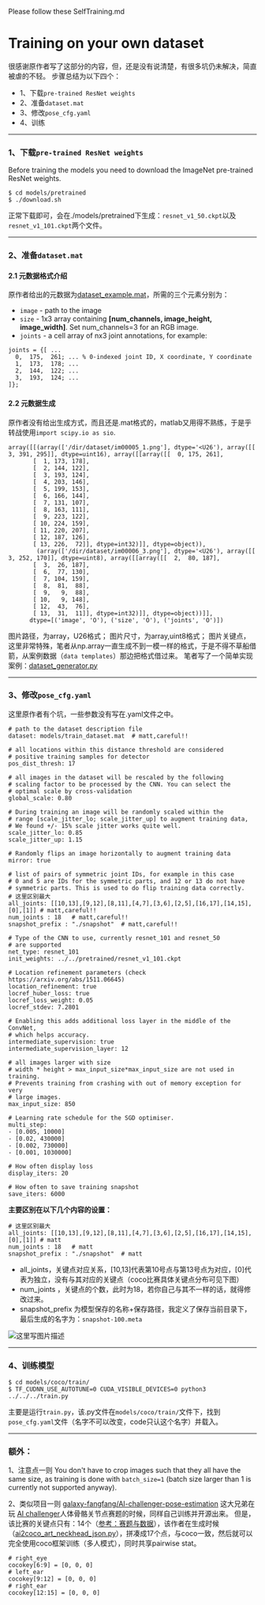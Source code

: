 Please follow these SelfTraining.md

# Training on your own dataset

很感谢原作者写了这部分的内容，但，还是没有说清楚，有很多坑仍未解决，简直被虐的不轻。
步骤总结为以下四个：

 - 1、下载`pre-trained ResNet weights`
 - 2、准备`dataset.mat`
 - 3、修改`pose_cfg.yaml`
 - 4、训练


----------


### 1、下载`pre-trained ResNet weights`
Before training the models you need to download the ImageNet pre-trained ResNet weights.

```
$ cd models/pretrained
$ ./download.sh
```
正常下载即可，会在./models/pretrained下生成：`resnet_v1_50.ckpt`以及`resnet_v1_101.ckpt`两个文件。


----------


### 2、准备`dataset.mat`
#### 2.1 元数据格式介绍
原作者给出的元数据为[dataset_example.mat](https://github.com/eldar/pose-tensorflow/blob/master/models/dataset_example.mat)，所需的三个元素分别为：

 - `image` - path to the image
 - `size` - 1x3 array containing **[num_channels, image_height, image_width]**. Set num_channels=3 for an RGB image.
 - `joints` - a cell array of nx3 joint annotations, for example:

```
joints = {[ ...
  0,  175,  261; ... % 0-indexed joint ID, X coordinate, Y coordinate
  1,  173,  178; ...
  2,  144,  122; ...
  3,  193,  124; ...
]};
```

#### 2.2 元数据生成
原作者没有给出生成方式，而且还是.mat格式的，matlab又用得不熟练，于是乎转战使用`import scipy.io as sio`.
```
array([[(array(['/dir/dataset/im00005_1.png'], dtype='<U26'), array([[  3, 391, 295]], dtype=uint16), array([[array([[  0, 175, 261],
       [  1, 173, 178],
       [  2, 144, 122],
       [  3, 193, 124],
       [  4, 203, 146],
       [  5, 199, 153],
       [  6, 166, 144],
       [  7, 131, 107],
       [  8, 163, 111],
       [  9, 223, 122],
       [ 10, 224, 159],
       [ 11, 220, 207],
       [ 12, 187, 126],
       [ 13, 226,  72]], dtype=int32)]], dtype=object)),
        (array(['/dir/dataset/im00006_3.png'], dtype='<U26'), array([[  3, 252, 170]], dtype=uint8), array([[array([[  2,  80, 187],
       [  3,  26, 187],
       [  6,  77, 130],
       [  7, 104, 159],
       [  8,  81,  88],
       [  9,   9,  88],
       [ 10,   9, 148],
       [ 12,  43,  76],
       [ 13,  31,  11]], dtype=int32)]], dtype=object))]],
      dtype=[('image', 'O'), ('size', 'O'), ('joints', 'O')])
```
图片路径，为array，U26格式；
图片尺寸，为array,uint8格式；
图片关键点，这里非常特殊，笔者从np.array一直生成不到一模一样的格式，于是不得不草船借箭，从案例数据（`data templates`）那边把格式借过来。
笔者写了一个简单实现案例：[dataset_generator.py](https://github.com/mattzheng/pose-tensorflow/blob/master/models/dataset_generator.py)


----------


### 3、修改`pose_cfg.yaml`
这里原作者有个坑，一些参数没有写在.yaml文件之中。

```
# path to the dataset description file
dataset: models/train_dataset.mat  # matt,careful!!

# all locations within this distance threshold are considered
# positive training samples for detector
pos_dist_thresh: 17 

# all images in the dataset will be rescaled by the following
# scaling factor to be processed by the CNN. You can select the
# optimal scale by cross-validation
global_scale: 0.80

# During training an image will be randomly scaled within the
# range [scale_jitter_lo; scale_jitter_up] to augment training data,
# We found +/- 15% scale jitter works quite well.
scale_jitter_lo: 0.85
scale_jitter_up: 1.15

# Randomly flips an image horizontally to augment training data
mirror: true

# list of pairs of symmetric joint IDs, for example in this case
# 0 and 5 are IDs for the symmetric parts, and 12 or 13 do not have
# symmetric parts. This is used to do flip training data correctly. 
# 这里区别最大
all_joints: [[10,13],[9,12],[8,11],[4,7],[3,6],[2,5],[16,17],[14,15],[0],[1]] # matt,careful!!
num_joints : 18   # matt,careful!!
snapshot_prefix : "./snapshot"  # matt,careful!!

# Type of the CNN to use, currently resnet_101 and resnet_50
# are supported
net_type: resnet_101
init_weights: ../../pretrained/resnet_v1_101.ckpt

# Location refinement parameters (check https://arxiv.org/abs/1511.06645)
location_refinement: true
locref_huber_loss: true
locref_loss_weight: 0.05
locref_stdev: 7.2801

# Enabling this adds additional loss layer in the middle of the ConvNet,
# which helps accuracy.
intermediate_supervision: true
intermediate_supervision_layer: 12

# all images larger with size
# width * height > max_input_size*max_input_size are not used in training.
# Prevents training from crashing with out of memory exception for very
# large images.
max_input_size: 850

# Learning rate schedule for the SGD optimiser. 
multi_step:
- [0.005, 10000]
- [0.02, 430000]
- [0.002, 730000]
- [0.001, 1030000]

# How often display loss
display_iters: 20

# How often to save training snapshot
save_iters: 6000
```

**主要区别在以下几个内容的设置：**

```
# 这里区别最大
all_joints: [[10,13],[9,12],[8,11],[4,7],[3,6],[2,5],[16,17],[14,15],[0],[1]] # matt
num_joints : 18   # matt
snapshot_prefix : "./snapshot"  # matt
```

 - all_joints，关键点对应关系，[10,13]代表第10号点与第13号点为对应，[0]代表为独立，没有与其对应的关键点（coco比赛具体关键点分布可见下图）
 - num_joints ，关键点的个数，此时为18，若你自己与其不一样的话，就得修改过来。
 - snapshot_prefix
   为模型保存的名称+保存路径，我定义了保存当前目录下，最后生成的名字为：`snapshot-100.meta`

![这里写图片描述](http://img.blog.csdn.net/20170908144238610?watermark/2/text/aHR0cDovL2Jsb2cuY3Nkbi5uZXQvaGFwcHlob3Jpemlvbg==/font/5a6L5L2T/fontsize/400/fill/I0JBQkFCMA==/dissolve/70/gravity/SouthEast)


----------


### 4、训练模型

```
$ cd models/coco/train/
$ TF_CUDNN_USE_AUTOTUNE=0 CUDA_VISIBLE_DEVICES=0 python3 ../../../train.py
```
主要是运行`train.py`，该.py文件在`models/coco/train/`文件下，找到`pose_cfg.yaml`文件（名字不可以改变，code只认这个名字）并载入。


----------


### 额外：
1、注意点一则
You don't have to crop images such that they all have the same size,
as training is done with `batch_size=1` (batch size larger than 1 is
currently not supported anyway).

2、类似项目一则
[galaxy-fangfang/AI-challenger-pose-estimation](https://github.com/galaxy-fangfang/AI-challenger-pose-estimation) 这大兄弟在玩 [AI challenger](https://challenger.ai/)人体骨骼关节点赛题的时候，同样自己训练并开源出来。
但是，该比赛的关键点只有：14个（[参考：赛题与数据](https://challenger.ai/competition/keypoint/subject)），该作者在生成时候（[ai2coco_art_neckhead_json.py](https://github.com/galaxy-fangfang/AI-challenger-pose-estimation/blob/master/ai2coco_art_neckhead_json.py)），拼凑成17个点，与coco一致，然后就可以完全使用coco框架训练（多人模式），同时共享pairwise stat。

```
# right_eye
cocokey[6:9] = [0, 0, 0]
# left_ear
cocokey[9:12] = [0, 0, 0]
# right_ear
cocokey[12:15] = [0, 0, 0]
```